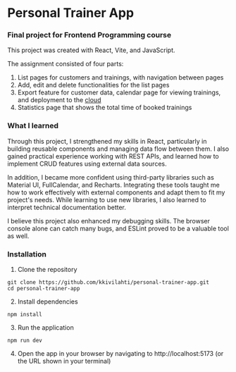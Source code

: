 # Personal Trainer App
### Final project for Frontend Programming course

This project was created with React, Vite, and JavaScript.

The assignment consisted of four parts:
1. List pages for customers and trainings, with navigation between pages
2. Add, edit and delete functionalities for the list pages
3. Export feature for customer data, calendar page for viewing trainings, and deployment to the [cloud](https://personal-trainer-app-4xok.onrender.com/)
4. Statistics page that shows the total time of booked trainings

### What I learned
Through this project, I strengthened my skills in React, particularly in building reusable components and managing data flow between them. I also gained practical experience working with REST APIs, and learned how to implement CRUD features using external data sources.

In addition, I became more confident using third-party libraries such as Material UI, FullCalendar, and Recharts. Integrating these tools taught me how to work effectively with external components and adapt them to fit my project's needs. While learning to use new libraries, I also learned to interpret technical documentation better.

I believe this project also enhanced my debugging skills. The browser console alone can catch many bugs, and ESLint proved to be a valuable tool as well.

### Installation
1. Clone the repository
```
git clone https://github.com/kkivilahti/personal-trainer-app.git
cd personal-trainer-app
```
2. Install dependencies
```
npm install
```
3. Run the application
```
npm run dev
```
4. Open the app in your browser by navigating to http://localhost:5173 (or the URL shown in your terminal)
